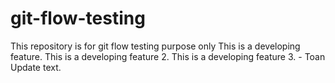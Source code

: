 # git-flow-testing

This repository is for git flow testing purpose only
This is a developing feature.
This is a developing feature 2.
This is a developing feature 3. - Toan
Update text.
